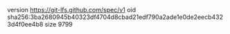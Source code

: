 version https://git-lfs.github.com/spec/v1
oid sha256:3ba2680945b40323df4704d8cbad21edf790a2ade1e0de2eecb4323d4f0ee4b8
size 9799

